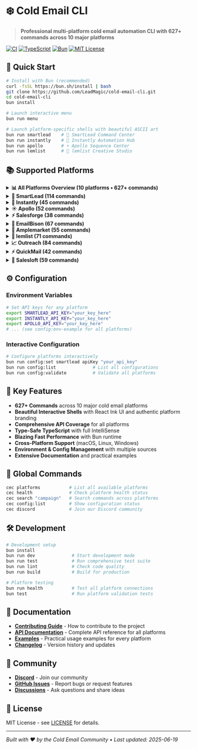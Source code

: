 # ❄️ Cold Email CLI

> **Professional multi-platform cold email automation CLI with 627+ commands across 10 major platforms**

[![CI](https://github.com/LeadMagic/cold-email-cli/actions/workflows/ci.yml/badge.svg)](https://github.com/LeadMagic/cold-email-cli/actions/workflows/ci.yml)
[![TypeScript](https://img.shields.io/badge/TypeScript-007ACC?style=flat&logo=typescript&logoColor=white)](https://www.typescriptlang.org/)
[![Bun](https://img.shields.io/badge/Bun-000000?style=flat&logo=bun&logoColor=white)](https://bun.sh/)
[![MIT License](https://img.shields.io/badge/License-MIT-green.svg)](https://choosealicense.com/licenses/mit/)

## 🚀 Quick Start

```bash
# Install with Bun (recommended)
curl -fsSL https://bun.sh/install | bash
git clone https://github.com/LeadMagic/cold-email-cli.git
cd cold-email-cli
bun install

# Launch interactive menu
bun run menu

# Launch platform-specific shells with beautiful ASCII art
bun run smartlead    # 🌊 SmartLead Command Center
bun run instantly    # 🚀 Instantly Automation Hub  
bun run apollo       # ☀️ Apollo Sequence Center
bun run lemlist      # 💖 lemlist Creative Studio
```

## 📚 Supported Platforms

<details>
<summary><strong>📊 All Platforms Overview (10 platforms • 627+ commands)</strong></summary>


### 🌊 SmartLead
**114 commands** • Professional automation platform

**Quick Access:** `bun run smartlead`


### 🚀 Instantly
**45 commands** • Professional automation platform

**Quick Access:** `bun run instantly`


### ☀️ Apollo
**52 commands** • Professional automation platform

**Quick Access:** `bun run apollo`


### ⚡ Salesforge
**38 commands** • Professional automation platform

**Quick Access:** `bun run salesforge`


### 🦌 EmailBison
**67 commands** • Professional automation platform

**Quick Access:** `bun run emailbison`


### 🎯 Amplemarket
**55 commands** • Professional automation platform

**Quick Access:** `bun run amplemarket`


### 💖 lemlist
**71 commands** • Professional automation platform

**Quick Access:** `bun run lemlist`


### 📈 Outreach
**84 commands** • Professional automation platform

**Quick Access:** `bun run outreach`


### ⚡ QuickMail
**42 commands** • Professional automation platform

**Quick Access:** `bun run quickmail`


### 🎪 Salesloft
**59 commands** • Professional automation platform

**Quick Access:** `bun run salesloft`


</details>


<details>
<summary><strong>🌊 SmartLead (114 commands)</strong></summary>

Professional smartlead automation and campaign management platform.

**Features:**
- **114 total commands** across **6 categories**
- Campaign management and automation
- Lead generation and management
- Email sequences and templates
- Analytics and reporting
- Account management

**Usage:**
```bash
bun run smartlead                    # Interactive shell
bun run exec smartlead campaigns:list  # Direct command
```

**Documentation:** [SmartLead Guide](docs/smartlead.md)

</details>

<details>
<summary><strong>🚀 Instantly (45 commands)</strong></summary>

Professional instantly automation and campaign management platform.

**Features:**
- **45 total commands** across **3 categories**
- Campaign management and automation
- Lead generation and management
- Email sequences and templates
- Analytics and reporting
- Account management

**Usage:**
```bash
bun run instantly                    # Interactive shell
bun run exec instantly campaigns:list  # Direct command
```

**Documentation:** [Instantly Guide](docs/instantly.md)

</details>

<details>
<summary><strong>☀️ Apollo (52 commands)</strong></summary>

Professional apollo automation and campaign management platform.

**Features:**
- **52 total commands** across **4 categories**
- Campaign management and automation
- Lead generation and management
- Email sequences and templates
- Analytics and reporting
- Account management

**Usage:**
```bash
bun run apollo                    # Interactive shell
bun run exec apollo campaigns:list  # Direct command
```

**Documentation:** [Apollo Guide](docs/apollo.md)

</details>

<details>
<summary><strong>⚡ Salesforge (38 commands)</strong></summary>

Professional salesforge automation and campaign management platform.

**Features:**
- **38 total commands** across **3 categories**
- Campaign management and automation
- Lead generation and management
- Email sequences and templates
- Analytics and reporting
- Account management

**Usage:**
```bash
bun run salesforge                    # Interactive shell
bun run exec salesforge campaigns:list  # Direct command
```

**Documentation:** [Salesforge Guide](docs/salesforge.md)

</details>

<details>
<summary><strong>🦌 EmailBison (67 commands)</strong></summary>

Professional emailbison automation and campaign management platform.

**Features:**
- **67 total commands** across **7 categories**
- Campaign management and automation
- Lead generation and management
- Email sequences and templates
- Analytics and reporting
- Account management

**Usage:**
```bash
bun run emailbison                    # Interactive shell
bun run exec emailbison campaigns:list  # Direct command
```

**Documentation:** [EmailBison Guide](docs/emailbison.md)

</details>

<details>
<summary><strong>🎯 Amplemarket (55 commands)</strong></summary>

Professional amplemarket automation and campaign management platform.

**Features:**
- **55 total commands** across **5 categories**
- Campaign management and automation
- Lead generation and management
- Email sequences and templates
- Analytics and reporting
- Account management

**Usage:**
```bash
bun run amplemarket                    # Interactive shell
bun run exec amplemarket campaigns:list  # Direct command
```

**Documentation:** [Amplemarket Guide](docs/amplemarket.md)

</details>

<details>
<summary><strong>💖 lemlist (71 commands)</strong></summary>

Professional lemlist automation and campaign management platform.

**Features:**
- **71 total commands** across **6 categories**
- Campaign management and automation
- Lead generation and management
- Email sequences and templates
- Analytics and reporting
- Account management

**Usage:**
```bash
bun run lemlist                    # Interactive shell
bun run exec lemlist campaigns:list  # Direct command
```

**Documentation:** [lemlist Guide](docs/lemlist.md)

</details>

<details>
<summary><strong>📈 Outreach (84 commands)</strong></summary>

Professional outreach automation and campaign management platform.

**Features:**
- **84 total commands** across **6 categories**
- Campaign management and automation
- Lead generation and management
- Email sequences and templates
- Analytics and reporting
- Account management

**Usage:**
```bash
bun run outreach                    # Interactive shell
bun run exec outreach campaigns:list  # Direct command
```

**Documentation:** [Outreach Guide](docs/outreach.md)

</details>

<details>
<summary><strong>⚡ QuickMail (42 commands)</strong></summary>

Professional quickmail automation and campaign management platform.

**Features:**
- **42 total commands** across **6 categories**
- Campaign management and automation
- Lead generation and management
- Email sequences and templates
- Analytics and reporting
- Account management

**Usage:**
```bash
bun run quickmail                    # Interactive shell
bun run exec quickmail campaigns:list  # Direct command
```

**Documentation:** [QuickMail Guide](docs/quickmail.md)

</details>

<details>
<summary><strong>🎪 Salesloft (59 commands)</strong></summary>

Professional salesloft automation and campaign management platform.

**Features:**
- **59 total commands** across **6 categories**
- Campaign management and automation
- Lead generation and management
- Email sequences and templates
- Analytics and reporting
- Account management

**Usage:**
```bash
bun run salesloft                    # Interactive shell
bun run exec salesloft campaigns:list  # Direct command
```

**Documentation:** [Salesloft Guide](docs/salesloft.md)

</details>

## ⚙️ Configuration

### Environment Variables
```bash
# Set API keys for any platform
export SMARTLEAD_API_KEY="your_key_here"
export INSTANTLY_API_KEY="your_key_here"
export APOLLO_API_KEY="your_key_here"
# ... (see config:env-example for all platforms)
```

### Interactive Configuration
```bash
# Configure platforms interactively
bun run config:set smartlead apiKey "your_api_key"
bun run config:list              # List all configurations
bun run config:validate          # Validate all platforms
```

## 🎯 Key Features

- **627+ Commands** across 10 major cold email platforms
- **Beautiful Interactive Shells** with React Ink UI and authentic platform branding
- **Comprehensive API Coverage** for all platforms
- **Type-Safe TypeScript** with full IntelliSense
- **Blazing Fast Performance** with Bun runtime
- **Cross-Platform Support** (macOS, Linux, Windows)
- **Environment & Config Management** with multiple sources
- **Extensive Documentation** and practical examples

## 🔧 Global Commands

```bash
cec platforms           # List all available platforms  
cec health              # Check platform health status
cec search "campaign"   # Search commands across platforms
cec config:list         # Show configuration status
cec discord             # Join our Discord community
```

## 🛠️ Development

```bash
# Development setup
bun install
bun run dev              # Start development mode
bun run test             # Run comprehensive test suite
bun run lint             # Check code quality
bun run build            # Build for production

# Platform testing
bun run health           # Test all platform connections
bun test                 # Run platform validation tests
```

## 📖 Documentation

- **[Contributing Guide](CONTRIBUTING.md)** - How to contribute to the project
- **[API Documentation](docs/)** - Complete API reference for all platforms
- **[Examples](examples/)** - Practical usage examples for every platform
- **[Changelog](CHANGELOG.md)** - Version history and updates

## 🤝 Community

- **[Discord](https://discord.gg/mB76X5QJ)** - Join our community
- **[GitHub Issues](https://github.com/LeadMagic/cold-email-cli/issues)** - Report bugs or request features
- **[Discussions](https://github.com/LeadMagic/cold-email-cli/discussions)** - Ask questions and share ideas

## 📄 License

MIT License - see [LICENSE](LICENSE) for details.

---

*Built with ❤️ by the Cold Email Community • Last updated: 2025-06-19*

